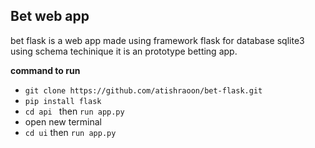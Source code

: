 Bet web app 
--

bet flask is a web app made using framework flask for database sqlite3 using schema techinique it is an prototype betting app.


**command to run**
- `git clone https://github.com/atishraoon/bet-flask.git`
- `pip install flask`
- `cd api ` then `run app.py`
- open new terminal
- `cd ui` then `run app.py`

